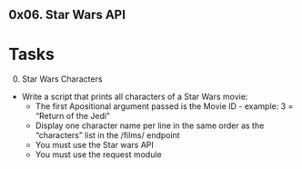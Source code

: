 ## 0x06. Star Wars API
# Tasks
0. Star Wars Characters
- Write a script that prints all characters of a Star Wars movie:
	+ The first Apositional argument passed is the Movie ID - example: 3 = “Return of the Jedi”
	+ Display one character name per line in the same order as the “characters” list in the /films/ endpoint
	+ You must use the Star wars API
	+ You must use the request module 

